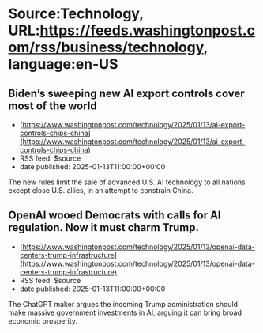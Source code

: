 # Source:Technology, URL:https://feeds.washingtonpost.com/rss/business/technology, language:en-US

## Biden’s sweeping new AI export controls cover most of the world
 - [https://www.washingtonpost.com/technology/2025/01/13/ai-export-controls-chips-china](https://www.washingtonpost.com/technology/2025/01/13/ai-export-controls-chips-china)
 - RSS feed: $source
 - date published: 2025-01-13T11:00:00+00:00

The new rules limit the sale of advanced U.S. AI technology to all nations except close U.S. allies, in an attempt to constrain China.

## OpenAI wooed Democrats with calls for AI regulation. Now it must charm Trump.
 - [https://www.washingtonpost.com/technology/2025/01/13/openai-data-centers-trump-infrastructure](https://www.washingtonpost.com/technology/2025/01/13/openai-data-centers-trump-infrastructure)
 - RSS feed: $source
 - date published: 2025-01-13T11:00:00+00:00

The ChatGPT maker argues the incoming Trump administration should make massive government investments in AI, arguing it can bring broad economic prosperity.

